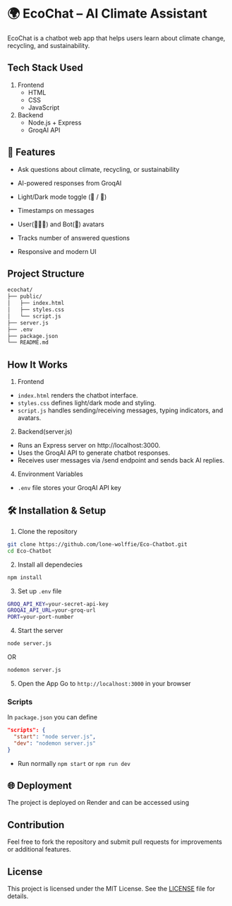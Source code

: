 # 🌍 EcoChat – AI Climate Assistant

EcoChat is a chatbot web app that helps users learn about climate change, recycling, and sustainability.

## Tech Stack Used
1. Frontend
   - HTML
   - CSS
   - JavaScript
2. Backend
   - Node.js + Express
   - GroqAI API

## 🚀 Features
- Ask questions about climate, recycling, or sustainability
- AI-powered responses from GroqAI

- Light/Dark mode toggle (🔆 / 🌙)

- Timestamps on messages

- User(🧑🏽‍🦱) and Bot(🤖) avatars

- Tracks number of answered questions

- Responsive and modern UI

## Project Structure
```bash
ecochat/
├── public/         
│   ├── index.html    
│   ├── styles.css     
│   └── script.js       
├── server.js            
├── .env               
├── package.json         
└── README.md            
```

## How It Works
1. Frontend
- `index.html` renders the chatbot interface.
- `styles.css` defines light/dark mode and styling.
-  `script.js` handles sending/receiving messages, typing indicators, and avatars.
2. Backend(server.js)
- Runs an Express server on http://localhost:3000.
- Uses the GroqAI API to generate chatbot responses.
- Receives user messages via /send endpoint and sends back AI replies.
4. Environment Variables
- `.env` file stores your GroqAI API key

## 🛠️ Installation & Setup
1. Clone the repository
```bash
git clone https://github.com/lone-wolffie/Eco-Chatbot.git
cd Eco-Chatbot
```

2. Install all dependecies
```bash
npm install
```

3. Set up `.env` file
```bash
GROQ_API_KEY=your-secret-api-key
GROQAI_API_URL=your-groq-url
PORT=your-port-number
```

4. Start the server
```bash
node server.js
```
OR
```bash
nodemon server.js
```
5. Open the App
Go to `http://localhost:3000` in your browser

### Scripts
In `package.json` you can define
```json
"scripts": {
  "start": "node server.js",
  "dev": "nodemon server.js"
}
```
- Run normally `npm start` or `npm run dev`

## 🌐 Deployment
The project is deployed on Render and can be accessed using 

## Contribution
Feel free to fork the repository and submit pull requests for improvements or additional features.

## License
This project is licensed under the MIT License. See the [LICENSE](LICENSE) file for details.

